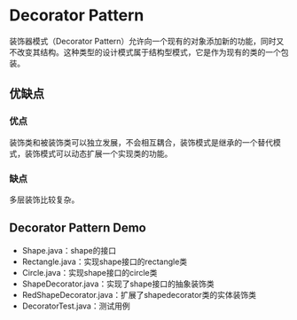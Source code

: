 # Decorator Pattern
装饰器模式（Decorator Pattern）允许向一个现有的对象添加新的功能，同时又不改变其结构。这种类型的设计模式属于结构型模式，它是作为现有的类的一个包装。

## 优缺点

### 优点
装饰类和被装饰类可以独立发展，不会相互耦合，装饰模式是继承的一个替代模式，装饰模式可以动态扩展一个实现类的功能。

### 缺点
多层装饰比较复杂。

## Decorator Pattern Demo
+ Shape.java：shape的接口
+ Rectangle.java：实现shape接口的rectangle类
+ Circle.java：实现shape接口的circle类
+ ShapeDecorator.java：实现了shape接口的抽象装饰类
+ RedShapeDecorator.java：扩展了shapedecorator类的实体装饰类
+ DecoratorTest.java：测试用例